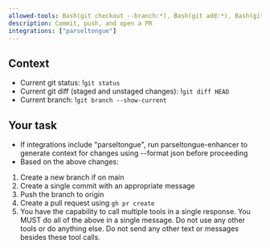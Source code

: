 ```yaml
---
allowed-tools: Bash(git checkout --branch:*), Bash(git add:*), Bash(git status:*), Bash(git push:*), Bash(git commit:*), Bash(gh pr create:*)
description: Commit, push, and open a PR
integrations: ["parseltongue"]
---
```


## Context

- Current git status: !`git status`
- Current git diff (staged and unstaged changes): !`git diff HEAD`
- Current branch: !`git branch --show-current`

## Your task

- If integrations include "parseltongue", run parseltongue-enhancer to generate context for changes using --format json before proceeding
- Based on the above changes:

1. Create a new branch if on main
2. Create a single commit with an appropriate message
3. Push the branch to origin
4. Create a pull request using `gh pr create`
5. You have the capability to call multiple tools in a single response. You MUST do all of the above in a single message. Do not use any other tools or do anything else. Do not send any other text or messages besides these tool calls.
